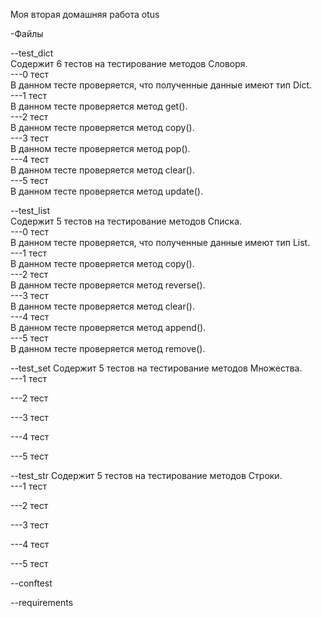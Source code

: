 Моя вторая домашняя работа otus

-Файлы  

--test_dict  
Содержит 6 тестов на тестирование методов Словоря.  
---0 тест  
В данном тесте проверяется, что полученные данные имеют
тип Dict.   
---1 тест  
В данном тесте проверяется метод get().  
---2 тест  
В данном тесте проверяется метод copy().  
---3 тест  
В данном тесте проверяется метод pop().  
---4 тест  
В данном тесте проверяется метод clear().  
---5 тест  
В данном тесте проверяется метод update().  

--test_list  
Содержит 5 тестов на тестирование методов Списка.  
---0 тест  
В данном тесте проверяется, что полученные данные имеют
тип List.  
---1 тест  
В данном тесте проверяется метод copy().  
---2 тест  
В данном тесте проверяется метод reverse().  
---3 тест  
В данном тесте проверяется метод clear().  
---4 тест  
В данном тесте проверяется метод append().  
---5 тест  
В данном тесте проверяется метод remove().  
  
--test_set 
Содержит 5 тестов на тестирование методов Множества.  
---1 тест

---2 тест

---3 тест

---4 тест

---5 тест

--test_str 
Содержит 5 тестов на тестирование методов Строки.  
---1 тест

---2 тест

---3 тест

---4 тест

---5 тест

--conftest

--requirements
